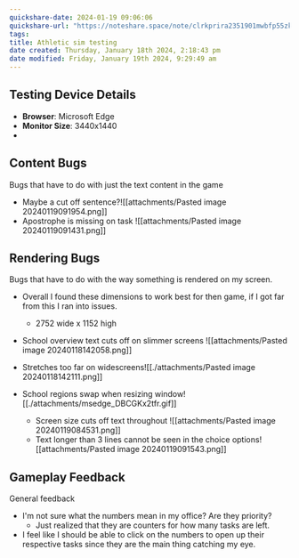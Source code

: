 ```yaml
---
quickshare-date: 2024-01-19 09:06:06
quickshare-url: "https://noteshare.space/note/clrkprira2351901mwbfp55zkp#M0YQ7di4funLwNcPZ+FM4rFrQVyLrIfiCD1Y0UyRMIM"
tags: 
title: Athletic sim testing
date created: Thursday, January 18th 2024, 2:18:43 pm
date modified: Friday, January 19th 2024, 9:29:49 am
---
```

## Testing Device Details

- **Browser**: Microsoft Edge
- **Monitor Size**: 3440x1440
- 

## Content Bugs
Bugs that have to do with just the text content in the game

- Maybe a cut off sentence?![[attachments/Pasted image 20240119091954.png]]
- Apostrophe is missing on task ![[attachments/Pasted image 20240119091431.png]]
## Rendering Bugs
Bugs that have to do with the way something is rendered on my screen.

- Overall I found these dimensions to work best for then game, if I got far from this I ran into issues.
	- 2752 wide x 1152 high

- School overview text cuts off on slimmer screens ![[attachments/Pasted image 20240118142058.png]]
- Stretches too far on widescreens![[./attachments/Pasted image 20240118142111.png]]
- School regions swap when resizing window![[./attachments/msedge_DBCGKx2tfr.gif]]
  - Screen size cuts off text throughout ![[attachments/Pasted image 20240119084531.png]]
  - Text longer than 3 lines cannot be seen in the choice options![[attachments/Pasted image 20240119091543.png]]
## Gameplay Feedback
General feedback


- I'm not sure what the numbers mean in my office? Are they priority?
	- Just realized that they are counters for how many tasks are left. 
- I feel like I should be able to click on the numbers to open up their respective tasks since they are the main thing catching my eye.
